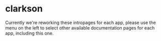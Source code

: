 # clarkson

Currently we're reworking these intropages for each app, please use the menu on the left to select other available documentation pages for each app, including this one.
